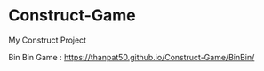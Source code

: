 # Construct-Game
My Construct Project


Bin Bin Game : 
https://thanpat50.github.io/Construct-Game/BinBin/
